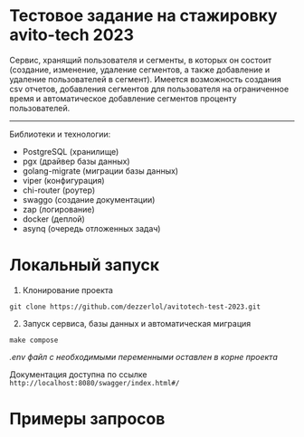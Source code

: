 # Тестовое задание на стажировку avito-tech 2023
Cервис, хранящий пользователя и сегменты, в которых он состоит (создание, изменение, удаление сегментов, а также добавление и удаление пользователей в сегмент). Имеется возможность создания csv отчетов, добавления сегментов для пользователя на ограниченное время и автоматическое добавление сегментов проценту пользователей.

---
Библиотеки и технологии:
- PostgreSQL (хранилище)
- pgx (драйвер базы данных)
- golang-migrate (миграции базы данных)
- viper (конфигурация)
- chi-router (роутер)
- swaggo (создание документации)
- zap (логирование)
- docker (деплой)
- asynq (очередь отложенных задач)


# Локальный запуск

1. Клонирование проекта
```
git clone https://github.com/dezzerlol/avitotech-test-2023.git
```
2. Запуск сервиса, базы данных и автоматическая миграция
```
make compose
```

*.env файл с необходимыми переменными оставлен в корне проекта*

Документация доступна по ссылке `http://localhost:8080/swagger/index.html#/`

# Примеры запросов